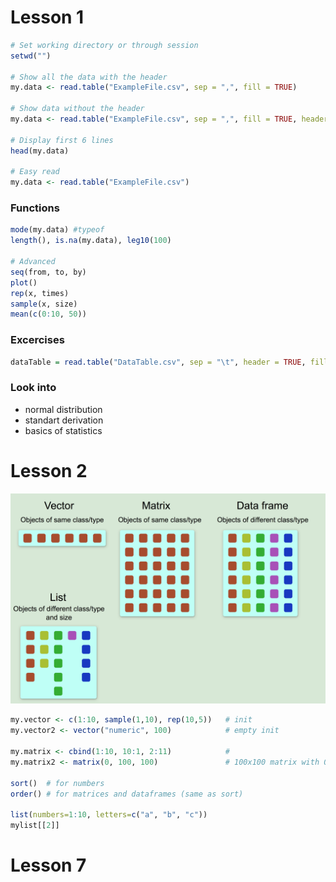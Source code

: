 # Lesson 1

```R
# Set working directory or through session
setwd("") 

# Show all the data with the header
my.data <- read.table("ExampleFile.csv", sep = ",", fill = TRUE)

# Show data without the header
my.data <- read.table("ExampleFile.csv", sep = ",", fill = TRUE, header = TRUE, comment.char = "")

# Display first 6 lines
head(my.data)

# Easy read
my.data <- read.table("ExampleFile.csv")
```

### Functions

```R
mode(my.data) #typeof
length(), is.na(my.data), leg10(100)

# Advanced
seq(from, to, by)
plot()
rep(x, times)
sample(x, size)
mean(c(0:10, 50))
```



### Excercises

```R
dataTable = read.table("DataTable.csv", sep = "\t", header = TRUE, fill = TRUE, skip = 1)
```



### Look into

- normal distribution
- standart derivation
- basics of statistics



# Lesson 2

![lesson2-1](pictures/lesson2-1.png)



```r
my.vector <- c(1:10, sample(1,10), rep(10,5))	# init
my.vector2 <- vector("numeric", 100)			# empty init

my.matrix <- cbind(1:10, 10:1, 2:11)			# 
my.matrix2 <- matrix(0, 100, 100)				# 100x100 matrix with 0

sort()	# for numbers
order() # for matrices and dataframes (same as sort)

list(numbers=1:10, letters=c("a", "b", "c"))
mylist[[2]]
```



# Lesson 7



